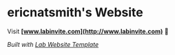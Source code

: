 
# ericnatsmith's Website

Visit **[www.labinvite.com](http://www.labinvite.com)** 🚀

_Built with [Lab Website Template](https://greene-lab.gitbook.io/lab-website-template-docs)_

